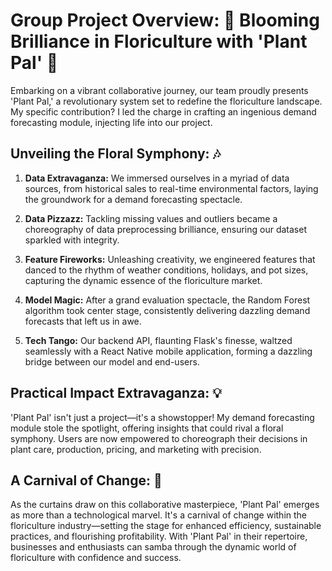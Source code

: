 # Group Project Overview: 🌸 Blooming Brilliance in Floriculture with 'Plant Pal' 🌿

Embarking on a vibrant collaborative journey, our team proudly presents 'Plant Pal,' a revolutionary system set to redefine the floriculture landscape. My specific contribution? I led the charge in crafting an ingenious demand forecasting module, injecting life into our project.

## Unveiling the Floral Symphony: 🎶

1. **Data Extravaganza:** We immersed ourselves in a myriad of data sources, from historical sales to real-time environmental factors, laying the groundwork for a demand forecasting spectacle.

2. **Data Pizzazz:** Tackling missing values and outliers became a choreography of data preprocessing brilliance, ensuring our dataset sparkled with integrity.

3. **Feature Fireworks:** Unleashing creativity, we engineered features that danced to the rhythm of weather conditions, holidays, and pot sizes, capturing the dynamic essence of the floriculture market.

4. **Model Magic:** After a grand evaluation spectacle, the Random Forest algorithm took center stage, consistently delivering dazzling demand forecasts that left us in awe.

5. **Tech Tango:** Our backend API, flaunting Flask's finesse, waltzed seamlessly with a React Native mobile application, forming a dazzling bridge between our model and end-users.

## Practical Impact Extravaganza: 💡

'Plant Pal' isn't just a project—it's a showstopper! My demand forecasting module stole the spotlight, offering insights that could rival a floral symphony. Users are now empowered to choreograph their decisions in plant care, production, pricing, and marketing with precision.

## A Carnival of Change: 🎡

As the curtains draw on this collaborative masterpiece, 'Plant Pal' emerges as more than a technological marvel. It's a carnival of change within the floriculture industry—setting the stage for enhanced efficiency, sustainable practices, and flourishing profitability. With 'Plant Pal' in their repertoire, businesses and enthusiasts can samba through the dynamic world of floriculture with confidence and success.

